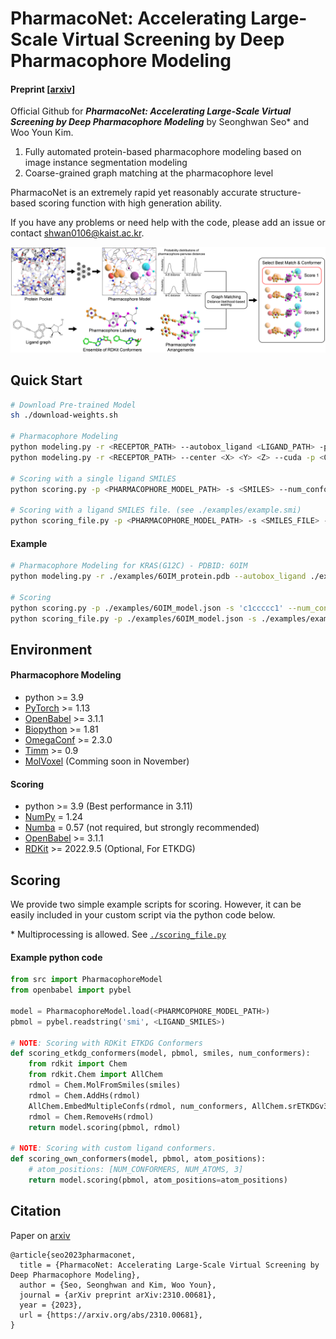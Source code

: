 # PharmacoNet: Accelerating Large-Scale Virtual Screening by Deep Pharmacophore Modeling

#### **Preprint** [[arxiv](https://arxiv.org/abs/2310.00681)]

Official Github for ***PharmacoNet: Accelerating Large-Scale Virtual Screening by Deep Pharmacophore Modeling*** by Seonghwan Seo* and Woo Youn Kim.

1. Fully automated protein-based pharmacophore modeling based on image instance segmentation modeling
2. Coarse-grained graph matching at the pharmacophore level

PharmacoNet is an extremely rapid yet reasonably accurate structure-based scoring function with high generation ability.

If you have any problems or need help with the code, please add an issue or contact [shwan0106@kaist.ac.kr](mailto:shwan0106@kaist.ac.kr).

![](images/overview.png)



## Quick Start

```bash
# Download Pre-trained Model
sh ./download-weights.sh

# Pharmacophore Modeling
python modeling.py -r <RECEPTOR_PATH> --autobox_ligand <LIGAND_PATH> -p <OUT_PHARMACOPHORE_MODEL_PATH> 
python modeling.py -r <RECEPTOR_PATH> --center <X> <Y> <Z> --cuda -p <OUT_PHARMACOPHORE_MODEL_PATH>

# Scoring with a single ligand SMILES
python scoring.py -p <PHARMACOPHORE_MODEL_PATH> -s <SMILES> --num_conformers <NUM_CONFORMERS>

# Scoring with a ligand SMILES file. (see ./examples/example.smi)
python scoring_file.py -p <PHARMACOPHORE_MODEL_PATH> -s <SMILES_FILE> --num_conformers <NUM_CONFORMERS> --num_cpus <NUM_CPU>
```

#### Example

```bash
# Pharmacophore Modeling for KRAS(G12C) - PDBID: 6OIM
python modeling.py -r ./examples/6OIM_protein.pdb --autobox_ligand ./examples/6OIM_ligand.sdf -p ./examples/6OIM_model.json

# Scoring
python scoring.py -p ./examples/6OIM_model.json -s 'c1ccccc1' --num_conformers 2
python scoring_file.py -p ./examples/6OIM_model.json -s ./examples/example.smi --num_conformers 10
```



## Environment

#### Pharmacophore Modeling

- python >= 3.9
- [PyTorch]((https://pytorch.org/)) >= 1.13
- [OpenBabel](http://openbabel.org/wiki/Main_Page) >= 3.1.1
- [Biopython](https://biopython.org) >= 1.81
- [OmegaConf](https://omegaconf.readthedocs.io/en/2.3_branch/) >= 2.3.0
- [Timm](https://timm.fast.ai) >= 0.9
- [MolVoxel](https://github.com/SeonghwanSeo/molvoxel) (Comming soon in November)

#### Scoring

- python >= 3.9 (Best performance in 3.11)
- [NumPy](https://numpy.org) = 1.24
- [Numba](https://numba.pydata.org) = 0.57 (not required, but strongly recommended)
- [OpenBabel](http://openbabel.org/wiki/Main_Page) >= 3.1.1
- [RDKit](https://www.rdkit.org/docs/Install.html) >= 2022.9.5 (Optional, For ETKDG)



## Scoring

We provide two simple example scripts for scoring. However, it can be easily included in your custom script via the python code below.

\* Multiprocessing is allowed. See [`./scoring_file.py`](./scoring_file.py)

#### Example python code

```python
from src import PharmacophoreModel
from openbabel import pybel

model = PharmacophoreModel.load(<PHARMCOPHORE_MODEL_PATH>)
pbmol = pybel.readstring('smi', <LIGAND_SMILES>)

# NOTE: Scoring with RDKit ETKDG Conformers
def scoring_etkdg_conformers(model, pbmol, smiles, num_conformers):
    from rdkit import Chem
    from rdkit.Chem import AllChem
    rdmol = Chem.MolFromSmiles(smiles)
    rdmol = Chem.AddHs(rdmol)
    AllChem.EmbedMultipleConfs(rdmol, num_conformers, AllChem.srETKDGv3())
    rdmol = Chem.RemoveHs(rdmol)
    return model.scoring(pbmol, rdmol)

# NOTE: Scoring with custom ligand conformers.
def scoring_own_conformers(model, pbmol, atom_positions):
    # atom_positions: [NUM_CONFORMERS, NUM_ATOMS, 3]
    return model.scoring(pbmol, atom_positions=atom_positions)
```



## Citation

Paper on [arxiv](https://arxiv.org/abs/2310.00681)

```
@article{seo2023pharmaconet,
  title = {PharmacoNet: Accelerating Large-Scale Virtual Screening by Deep Pharmacophore Modeling},
  author = {Seo, Seonghwan and Kim, Woo Youn},
  journal = {arXiv preprint arXiv:2310.00681},
  year = {2023},
  url = {https://arxiv.org/abs/2310.00681},
}
```

